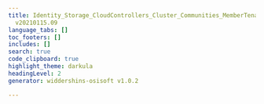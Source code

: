 ```yaml
---
title: Identity_Storage_CloudControllers_Cluster_Communities_MemberTenants_MemberTenants
  v20210115.09
language_tabs: []
toc_footers: []
includes: []
search: true
code_clipboard: true
highlight_theme: darkula
headingLevel: 2
generator: widdershins-osisoft v1.0.2

---
```


